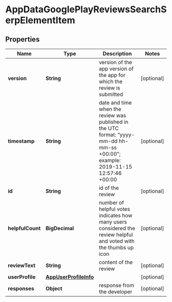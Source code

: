 

# AppDataGooglePlayReviewsSearchSerpElementItem


## Properties

| Name | Type | Description | Notes |
|------------ | ------------- | ------------- | -------------|
|**version** | **String** | version of the app version of the app for which the review is submitted |  [optional] |
|**timestamp** | **String** | date and time when the review was published in the UTC format: “yyyy-mm-dd hh-mm-ss +00:00”; example: 2019-11-15 12:57:46 +00:00 |  [optional] |
|**id** | **String** | id of the review |  [optional] |
|**helpfulCount** | **BigDecimal** | number of helpful votes indicates how many users considered the review helpful and voted with the thumbs up icon |  [optional] |
|**reviewText** | **String** | content of the review |  [optional] |
|**userProfile** | [**AppUserProfileInfo**](AppUserProfileInfo.md) |  |  [optional] |
|**responses** | **Object** | response from the developer |  [optional] |



